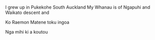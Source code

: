 I grew up in Pukekohe South Auckland
My Whanau is of Ngapuhi and Waikato descent and 

Ko Raemon Matene toku ingoa

Nga mihi ki a koutou